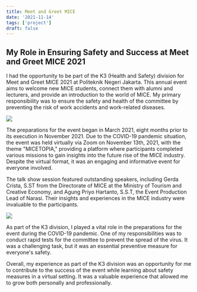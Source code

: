 ```yaml
---
title: Meet and Greet MICE
date: '2021-11-14'
tags: ['project']
draft: false
---
```


## My Role in Ensuring Safety and Success at Meet and Greet MICE 2021 

I had the opportunity to be part of the K3 (Health and Safety) division for Meet and Greet MICE 2021 at Politeknik Negeri Jakarta. This annual event aims to welcome new MICE students, connect them with alumni and lecturers, and provide an introduction to the world of MICE. My primary responsibility was to ensure the safety and health of the committee by preventing the risk of work accidents and work-related diseases.

![](https://i.postimg.cc/NGKmhQYc/Zoom-Meeting-13-11-2021-10-33-40.png)

The preparations for the event began in March 2021, eight months prior to its execution in November 2021. Due to the COVID-19 pandemic situation, the event was held virtually via Zoom on November 13th, 2021, with the theme "MICETOPIA," providing a platform where participants completed various missions to gain insights into the future rise of the MICE industry. Despite the virtual format, it was an engaging and informative event for everyone involved.

The talk show session featured outstanding speakers, including Gerda Crista, S.ST from the Directorate of MICE at the Ministry of Tourism and Creative Economy, and Agung Priyo Hartanto, S.S.T, the Event Production Lead of Narasi. Their insights and experiences in the MICE industry were invaluable to the participants.

![](https://i.postimg.cc/qvT3CnKJ/Zoom-Meeting-13-11-2021-09-14-07.png)

As part of the K3 division, I played a vital role in the preparations for the event during the COVID-19 pandemic. One of my responsibilities was to conduct rapid tests for the committee to prevent the spread of the virus. It was a challenging task, but it was an essential preventive measure for everyone's safety.

Overall, my experience as part of the K3 division was an opportunity for me to contribute to the success of the event while learning about safety measures in a virtual setting. It was a valuable experience that allowed me to grow both personally and professionally.

